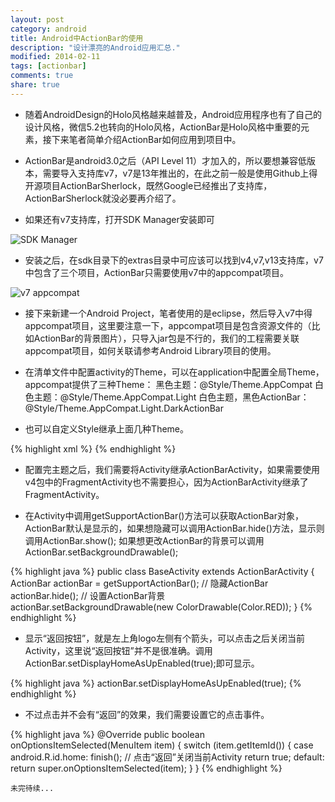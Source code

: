 ```yaml
---
layout: post
category: android
title: Android中ActionBar的使用
description: "设计漂亮的Android应用汇总."
modified: 2014-02-11
tags: [actionbar]
comments: true
share: true
---
```

* 随着AndroidDesign的Holo风格越来越普及，Android应用程序也有了自己的设计风格，微信5.2也转向的Holo风格，ActionBar是Holo风格中重要的元素，接下来笔者简单介绍ActionBar如何应用到项目中。
* ActionBar是android3.0之后（API Level 11）才加入的，所以要想兼容低版本，需要导入支持库v7，v7是13年推出的，在此之前一般是使用Github上得开源项目ActionBarSherlock，既然Google已经推出了支持库，ActionBarSherlock就没必要再介绍了。

* 如果还有v7支持库，打开SDK Manager安装即可

![SDK Manager](http://d.pcs.baidu.com/thumbnail/4d97af1734c5b9334e95e6787e0672b6?fid=2265016741-250528-2272655597&time=1392214001&rt=pr&sign=FDTAER-DCb740ccc5511e5e8fedcff06b081203-eAAaBEqaS%2FXWpWiBhvHyWZOEPas%3D&expires=8h&prisign=RK9dhfZlTqV5TuwkO5ihMSi9urWA6/WDVOZJjW161c97pPFvBnDjJvo8Gcuo6pQpogOJnfqRidH27k9J0e2dzkmye5j3Whl2FUBatugDm4Hnjds9K4Te4F7rrSoMdSR+DjBP5X5NZ73oh+eO1xHsl7WF9BasmgJMsrg/wwjCx6TxisYh+duuFB32F+3CHRP8VcUWDxuyGTBer3i6fMyABs2rZduNc1+nDG+QLrJMBIlLz7q+n7Fwbw==&r=926430185&size=c850_u580&quality=100)

* 安装之后，在sdk目录下的extras目录中可应该可以找到v4,v7,v13支持库，v7中包含了三个项目，ActionBar只需要使用v7中的appcompat项目。

![v7 appcompat](http://d.pcs.baidu.com/thumbnail/2f1ddcb359094f6789fa9de34a0e2ac0?fid=2265016741-250528-2515509101&time=1392214001&rt=pr&sign=FDTAER-DCb740ccc5511e5e8fedcff06b081203-P3nmQDEBc%2B4INlokfCr8y%2BZIG%2BA%3D&expires=8h&prisign=RK9dhfZlTqV5TuwkO5ihMSi9urWA6/WDVOZJjW161c97pPFvBnDjJvo8Gcuo6pQpogOJnfqRidH27k9J0e2dzkmye5j3Whl2FUBatugDm4Hnjds9K4Te4F7rrSoMdSR+DjBP5X5NZ73oh+eO1xHsl7WF9BasmgJMsrg/wwjCx6TxisYh+duuFB32F+3CHRP8VcUWDxuyGTBer3i6fMyABs2rZduNc1+nDG+QLrJMBIlLz7q+n7Fwbw==&r=590648116&size=c850_u580&quality=100)


* 接下来新建一个Android Project，笔者使用的是eclipse，然后导入v7中得appcompat项目，这里要注意一下，appcompat项目是包含资源文件的（比如ActionBar的背景图片），只导入jar包是不行的，我们的工程需要关联appcompat项目，如何关联请参考Android Library项目的使用。

* 在清单文件中配置activity的Theme，可以在application中配置全局Theme，appcompat提供了三种Theme：
		黑色主题：@Style/Theme.AppCompat
		白色主题：@Style/Theme.AppCompat.Light
		白色主题，黑色ActionBar：@Style/Theme.AppCompat.Light.DarkActionBar

* 也可以自定义Style继承上面几种Theme。

{% highlight xml %}
	<application
        	android:allowBackup="true"
        	android:icon="@drawable/ic_launcher"
        	android:label="@string/app_name"
        	android:theme="@style/Theme.AppCompat" >
{% endhighlight %}

* 配置完主题之后，我们需要将Activity继承ActionBarActivity，如果需要使用v4包中的FragmentActivity也不需要担心，因为ActionBarActivity继承了FragmentActivity。

* 在Activity中调用getSupportActionBar()方法可以获取ActionBar对象，ActionBar默认是显示的，如果想隐藏可以调用ActionBar.hide()方法，显示则调用ActionBar.show(); 如果想更改ActionBar的背景可以调用ActionBar.setBackgroundDrawable();


{% highlight java %}
	public class BaseActivity extends ActionBarActivity {
		ActionBar actionBar = getSupportActionBar();
		// 隐藏ActionBar
		actionBar.hide();
		// 设置ActionBar背景
		actionBar.setBackgroundDrawable(new ColorDrawable(Color.RED));
	}
{% endhighlight %}

* 显示“返回按钮”，就是左上角logo左侧有个箭头，可以点击之后关闭当前Activity，这里说“返回按钮”并不是很准确。调用ActionBar.setDisplayHomeAsUpEnabled(true);即可显示。

{% highlight java %}
	actionBar.setDisplayHomeAsUpEnabled(true);
{% endhighlight %}

* 不过点击并不会有“返回”的效果，我们需要设置它的点击事件。

{% highlight java %}
	@Override
	public boolean onOptionsItemSelected(MenuItem item) {
		switch (item.getItemId()) {
		case android.R.id.home:
			finish();	// 点击“返回”关闭当前Activity
			return true;
		default:
			return super.onOptionsItemSelected(item);
		}
	}
{% endhighlight %}

`未完待续...`
